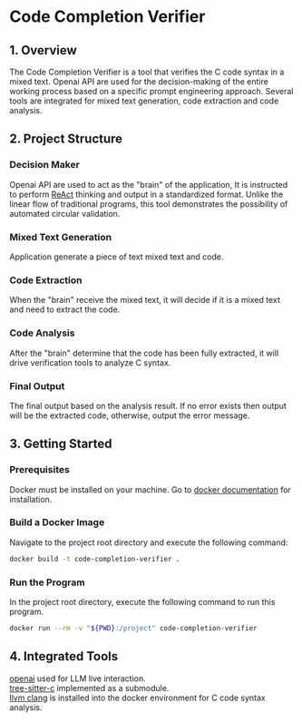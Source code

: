 # Code Completion Verifier

## 1. Overview
The Code Completion Verifier is a tool that verifies the C code syntax in a mixed text.
Openai API are used for the decision-making of the entire working process based on a specific prompt engineering approach.
Several tools are integrated for mixed text generation, code extraction and code analysis. 



## 2. Project Structure
### Decision Maker
Openai API are used to act as the "brain" of the application, It is instructed to perform [ReAct](https://arxiv.org/abs/2210.03629) thinking and output in a standardized format. 
Unlike the linear flow of traditional programs, this tool demonstrates the possibility of automated circular validation.

### Mixed Text Generation
Application generate a piece of text mixed text and code.

### Code Extraction
When the "brain" receive the mixed text, it will decide if it is a mixed text and need to extract the code.

### Code Analysis
After the "brain" determine that the code has been fully extracted, it will drive verification tools to analyze C syntax.

### Final Output
The final output based on the analysis result. If no error exists then output will be the extracted code, otherwise, output the error message.



## 3. Getting Started
### Prerequisites
Docker must be installed on your machine. Go to [docker documentation](https://docs.docker.com/get-docker/) for installation.

### Build a Docker Image
Navigate to the project root directory and execute the following command:
```bash
docker build -t code-completion-verifier .
```

### Run the Program
In the project root directory, execute the following command to run this program.
```bash
docker run --rm -v "${PWD}:/project" code-completion-verifier
```



## 4. Integrated Tools
[openai](https://github.com/openai/openai-python) used for LLM live interaction.<br/>
[tree-sitter-c](https://github.com/tree-sitter/tree-sitter-c) implemented as a submodule.<br/>
[llvm clang](https://clang.llvm.org/) is installed into the docker environment for C code syntax analysis.<br/>

